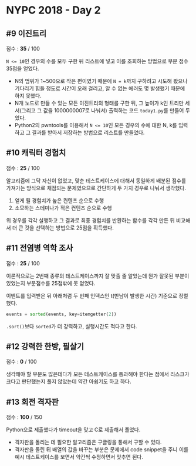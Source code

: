 # NYPC 2018 - Day 2

## #9 이진트리
점수 : **35** / 100

`N <= 10`인 경우의 수를 모두 구한 뒤 리스트에 넣고 이를 조회하는 방법으로 부분 점수 35점을 얻었다.

- N의 범위가 1~500으로 작은 편이였기 때문에 `N = k`까지 구하려고 시도해 봤으나 기다리기 힘들 정도로 시간이 오래 걸리고, 알 수 없는 에러도 몇 발생했기 때문에 하지 못했다.
- N개 노드로 만들 수 있는 모든 이진트리의 형태를 구한 뒤, 그 높이가 k인 트리만 세서(그리고 그 값을 1000000007로 나눠서) 출력하는 코드 `today1.py`를 만들어 두었다.
- Python2의 pwntools를 이용해서 `N <= 10`인 모든 경우의 수에 대한 N, k를 입력하고 그 결과를 받아서 저장하는 방법으로 리스트를 만들었다.

## #10 캐릭터 경험치
점수 : **25** / 100

알고리즘에 그닥 자신이 없었고, 맞춘 테스트케이스에 대해서 동일하게 배분된 점수를 가져가는 방식으로 채점되는 문제였으므로 간단하게 두 가지 경우로 나눠서 생각했다.

1. 얻게 될 경험치가 높은 컨텐츠 순으로 수행
2. 소모하는 스테미나가 적은 컨텐츠 순으로 수행

위 경우를 각각 실행하고 그 결과로 최종 경험치를 반환하는 함수를 각각 만든 뒤 비교해서 더 큰 것을 선택하는 방법으로 25점을 획득했다.

## #11 전염병 역학 조사
점수 : **25** / 100

이론적으로는 2번째 종류의 테스트케이스까지 잘 맞출 줄 알았는데 뭔가 잘못된 부분이 있었는지 부분점수를 25점밖에 못 얻었다.

이벤트를 입력받은 뒤 아래처럼 두 번째 인덱스인 t(만남이 발생한 시간) 기준으로 정렬했다.

```py
events = sorted(events, key=itemgetter(2))
```

`.sort()`보다 `sorted`가 더 강력하고, 실행시간도 적다고 한다.

## #12 강력한 한방, 필살기
점수 : **0** / 100

생각해야 할 부분도 많은데다가 모든 테스트케이스를 통과해야 한다는 점에서 리스크가 크다고 판단했는지 풀지 않았는데 약간 아쉽기도 하고 하다.

## #13 회전 격자판
점수 : **100** / 150

Python으로 제출했다가 timeout을 맞고 C로 제출해서 풀었다. 

- 격자판을 돌리는 데 필요한 알고리즘은 구글링을 통해서 구할 수 있다.
- 격자판을 돌린 뒤 배열의 값을 바꾸는 부분은 문제에서 code snippet을 주니 이를 예시 테스트케이스를 보면서 약간씩 수정하면서 맞추면 된다.
